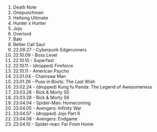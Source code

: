 1. Death Note
1. Onepunchman
1. Hellsing Ultimate
1. Hunter x Hunter
1. Jojo
1. Overlord
1. Baki
1. Better Call Saul
1. 22.09.27 - Cyberpunk Edgerunners
1. 22.10.09 - Boss Level
1. 22.10.10 - Superfast
1. 22.10.11 - (dropped) Fireforce
1. 22.10.11 - American Psycho
1. 23.01.04 - Chainsaw Man
1. 23.01.26 - Puss in Boots: The Last Wish
1. 23.02.24 - (dropped) Kung fu Panda: The Legend of Awesomeness
1. 23.03.28 - Rick & Morty S5
1. 23.03.28 - Rick & Morty S6
1. 23.04.04 - Spider-Man: Homecoming
1. 23.04.05 - Avengers: Infinity War
1. 23.04.07 - (dropped) Jojo Part 6
1. 23.04.08 - Avengers: Endgame
1. 23.04.10 - Spider-man: Far From Home
